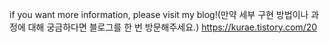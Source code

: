 if you want more information, please visit my blog!(만약 세부 구현 방법이나 과정에 대해 궁금하다면 블로그를 한 번 방문해주세요.)
https://kurae.tistory.com/20
